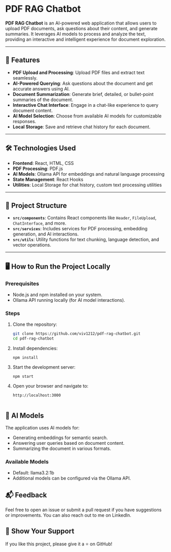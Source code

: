 # PDF RAG Chatbot

**PDF RAG Chatbot** is an AI-powered web application that allows users to upload PDF documents, ask questions about their content, and generate summaries. It leverages AI models to process and analyze the text, providing an interactive and intelligent experience for document exploration.

---

## 🚀 Features

- **PDF Upload and Processing**: Upload PDF files and extract text seamlessly.
- **AI-Powered Querying**: Ask questions about the document and get accurate answers using AI.
- **Document Summarization**: Generate brief, detailed, or bullet-point summaries of the document.
- **Interactive Chat Interface**: Engage in a chat-like experience to query document content.
- **AI Model Selection**: Choose from available AI models for customizable responses.
- **Local Storage**: Save and retrieve chat history for each document.

---

## 🛠️ Technologies Used

- **Frontend**: React, HTML, CSS
- **PDF Processing**: PDF.js
- **AI Models**: Ollama API for embeddings and natural language processing
- **State Management**: React Hooks
- **Utilities**: Local Storage for chat history, custom text processing utilities

---

## 📂 Project Structure

- **`src/components`**: Contains React components like `Header`, `FileUpload`, `ChatInterface`, and more.
- **`src/services`**: Includes services for PDF processing, embedding generation, and AI interactions.
- **`src/utils`**: Utility functions for text chunking, language detection, and vector operations.

---

## 🖥️ How to Run the Project Locally

### Prerequisites
- Node.js and npm installed on your system.
- Ollama API running locally (for AI model interactions).

### Steps
1. Clone the repository:
   ```bash
   git clone https://github.com/viv1212/pdf-rag-chatbot.git
   cd pdf-rag-chatbot
2. Install dependencies:
   ```
   npm install
3. Start the development server:
   ```
   npm start
4. Open your browser and navigate to:
   ```
   http://localhost:3000


## 🤖 AI Models
The application uses AI models for:

- Generating embeddings for semantic search.
- Answering user queries based on document content.
- Summarizing the document in various formats.
### Available Models
- Default: llama3.2:1b
- Additional models can be configured via the Ollama API.

## 📬 Feedback
Feel free to open an issue or submit a pull request if you have suggestions or improvements. You can also reach out to me on LinkedIn.

## 🌟 Show Your Support
If you like this project, please give it a ⭐ on GitHub!
